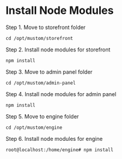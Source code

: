 # Install Node Modules

Step 1. Move to storefront folder

```
cd /opt/mustom/storefront
```



Step 2. Install node modules for storefront

```
npm install
```



Step 3. Move to admin panel folder

```
cd /opt/mustom/admin-panel
```



Step 4. Install node modules for admin panel

```
npm install
```



Step 5. Move to engine folder

```
cd /opt/mustom/engine
```



Step 6. Install node modules for engine

```
root@localhost:/home/engine# npm install
```





